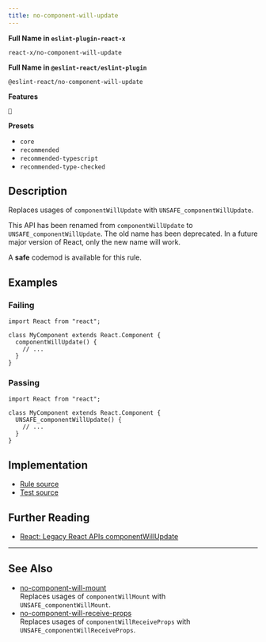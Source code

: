 ```yaml
---
title: no-component-will-update
---
```


**Full Name in `eslint-plugin-react-x`**

```plain copy
react-x/no-component-will-update
```

**Full Name in `@eslint-react/eslint-plugin`**

```plain copy
@eslint-react/no-component-will-update
```

**Features**

`🔄`

**Presets**

- `core`
- `recommended`
- `recommended-typescript`
- `recommended-type-checked`

## Description

Replaces usages of `componentWillUpdate` with `UNSAFE_componentWillUpdate`.

This API has been renamed from `componentWillUpdate` to `UNSAFE_componentWillUpdate`. The old name has been deprecated. In a future major version of React, only the new name will work.

A **safe** codemod is available for this rule.

## Examples

### Failing

```tsx
import React from "react";

class MyComponent extends React.Component {
  componentWillUpdate() {
    // ...
  }
}
```

### Passing

```tsx
import React from "react";

class MyComponent extends React.Component {
  UNSAFE_componentWillUpdate() {
    // ...
  }
}
```

## Implementation

- [Rule source](https://github.com/Rel1cx/eslint-react/tree/main/packages/plugins/eslint-plugin-react-x/src/rules/no-component-will-update.ts)
- [Test source](https://github.com/Rel1cx/eslint-react/tree/main/packages/plugins/eslint-plugin-react-x/src/rules/no-component-will-update.spec.ts)

## Further Reading

- [React: Legacy React APIs componentWillUpdate](https://react.dev/reference/react/Component#componentwillupdate)

---

## See Also

- [no-component-will-mount](./no-component-will-mount)\
  Replaces usages of `componentWillMount` with `UNSAFE_componentWillMount`.
- [no-component-will-receive-props](./no-component-will-receive-props)\
  Replaces usages of `componentWillReceiveProps` with `UNSAFE_componentWillReceiveProps`.
